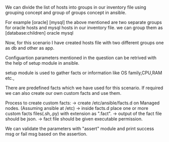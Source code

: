 We can divide the list of hosts into groups in our inventory file using grouping concept and group of groups concept in ansible.

For example
[oracle]
[mysql] 
the above mentioned are two separate groups for oracle hosts and mysql hosts in our inventory file.
we can group them as 
[database:children]
oracle
mysql

Now, for this scenario I have created hosts file with two different groups one as db and other as app.

Configuartion parameters mentioned in the question can be retrived with the help of setup module in ansible.

setup module is used to gather facts or information like OS family,CPU,RAM etc.,

There are predefined facts which we have used for this scenario. If required we can also create our own custom facts and use them.

Process to create custom facts:
 -> create /etc/ansible/facts.d on Managed nodes. (Assuming ansible at /etc)
 -> inside facts.d place one or more custom facts files(.sh,.py) with extension as ".fact".
 -> output of the fact file should be json.
 -> fact file should be given executable permission.

We can validate the parameters with "assert" module and print success msg or fail msg based on the assertion.